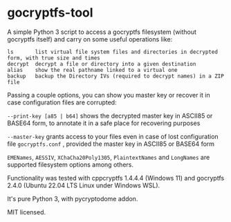 # gocryptfs-tool

A simple Python 3 script to access a gocryptfs filesystem (without gocryptfs itself) and carry on some useful operations like:

```
ls       list virtual file system files and directories in decrypted form, with true size and times
decrypt  decrypt a file or directory into a given destination
alias    show the real pathname linked to a virtual one
backup   backup the Directory IVs (required to decrypt names) in a ZIP file
```

Passing a couple options, you can show you master key or recover it in case configuration files are corrupted:

`--print-key [a85 | b64]` shows the decrypted master key in ASCII85 or BASE64 form, to annotate it in a safe place for recovering purposes

`--master-key`  grants access to your files even in case of lost configuration file `gocryptfs.conf` , provided the master key in ASCII85 or BASE64 form

`EMENames`, `AESSIV`, `XChaCha20Poly1305`, `PlaintextNames` and `LongNames` are supported filesystem options among others.

Functionality was tested with cppcryptfs 1.4.4.4 (Windows 11) and gocryptfs 2.4.0 (Ubuntu 22.04 LTS Linux under Windows WSL).

It's pure Python 3, with pycryptodome addon.

MIT licensed.

